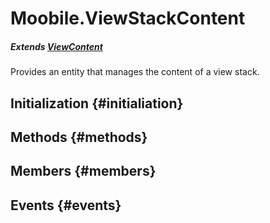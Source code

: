 Moobile.ViewStackContent
================================================================================

##### Extends [ViewContent](View/ViewContent.md)

Provides an entity that manages the content of a view stack.

Initialization {#initialiation}
--------------------------------------------------------------------------------

Methods {#methods}
--------------------------------------------------------------------------------


Members {#members}
--------------------------------------------------------------------------------


Events {#events}
--------------------------------------------------------------------------------